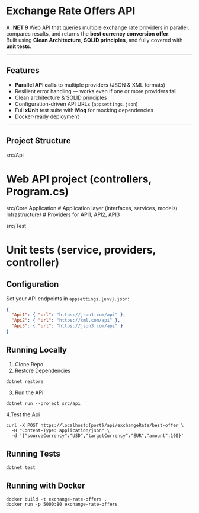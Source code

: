 # Exchange Rate Offers API

A **.NET 9** Web API that queries multiple exchange rate providers in parallel, compares results, and returns the **best currency conversion offer**.  
Built using **Clean Architecture**, **SOLID principles**, and fully covered with **unit tests**.

---

##  Features
- **Parallel API calls** to multiple providers (JSON & XML formats)
- Resilient error handling — works even if one or more providers fail
- Clean architecture & SOLID principles
- Configuration-driven API URLs (`appsettings.json`)
- Full **xUnit** test suite with **Moq** for mocking dependencies
- Docker-ready deployment

---

##  Project Structure
src/Api
# Web API project (controllers, Program.cs)

src/Core
Application # Application layer (interfaces, services, models)
Infrastructure/ # Providers for API1, API2, API3

src/Test
# Unit tests (service, providers, controller)

## Configuration
Set your API endpoints in `appsettings.{env}.json`:

```json
{
  "Api1": { "url": "https://json1.com/api" },
  "Api2": { "url": "https://xml.com/api" },
  "Api3": { "url": "https://json3.com/api" }
}
```

## Running Locally

1. Clone Repo
2. Restore Dependencies
```
dotnet restore
```
3. Run the APi
``` 
dotnet run --project src/api
```
4.Test the Api
```
curl -X POST https://localhost:{port}/api/exchangeRate/best-offer \
  -H "Content-Type: application/json" \
  -d '{"sourceCurrency":"USD","targetCurrency":"EUR","amount":100}'
```

## Running Tests
```
dotnet test
```

## Running with Docker
```
docker build -t exchange-rate-offers .
docker run -p 5000:80 exchange-rate-offers
```